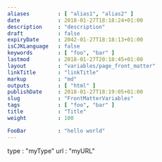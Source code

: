 ```yaml
---
aliases         : [ "alias1", "alias2" ]
date            : 2018-01-27T18:18:24+01:00
description     : "description"
draft           : false
expiryDate      : 2042-01-27T18:18:13+01:00
isCJKLanguage   : false
keywords        : [ "foo", "bar" ]
lastmod         : 2018-01-27T20:18:45+01:00
layout          : "variables/page_front_matter"
linkTitle       : "linkTitle"
markup          : "md"
outputs         : [ "html" ]
publishDate     : 2018-01-27T18:19:05+01:00
slug            : "FrontMatterVariables"
tags            : [ "foo", "bar" ]
title           : "Title"
weight          : 100

FooBar          : "hello world"
---
```


type            : "myType"
url             : "myURL"
